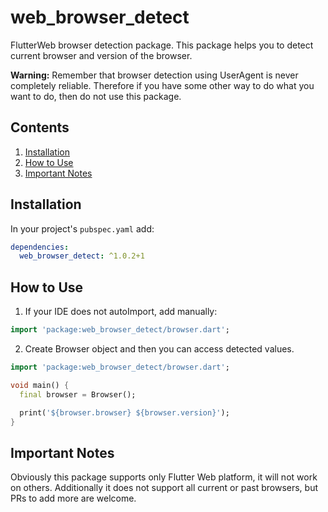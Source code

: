 # web_browser_detect

FlutterWeb browser detection package.
This package helps you to detect current browser and version of the browser.

**Warning:** Remember that browser detection using UserAgent is never completely reliable. Therefore if you have some other way to do what you want to do, then do not use this package.

## Contents

1. [Installation](#installation)
2. [How to Use](#how-to-use)
3. [Important Notes](#important-notes)

## Installation

In your project's `pubspec.yaml` add:
```yaml
dependencies:
  web_browser_detect: ^1.0.2+1
```

## How to Use

1. If your IDE does not autoImport, add manually:

```dart
import 'package:web_browser_detect/browser.dart';
```

2. Create Browser object and then you can access detected values.

```dart
import 'package:web_browser_detect/browser.dart';

void main() {
  final browser = Browser();

  print('${browser.browser} ${browser.version}');
}
```

## Important Notes

Obviously this package supports only Flutter Web platform, it will not work on others.
Additionally it does not support all current or past browsers, but PRs to add more are welcome.
